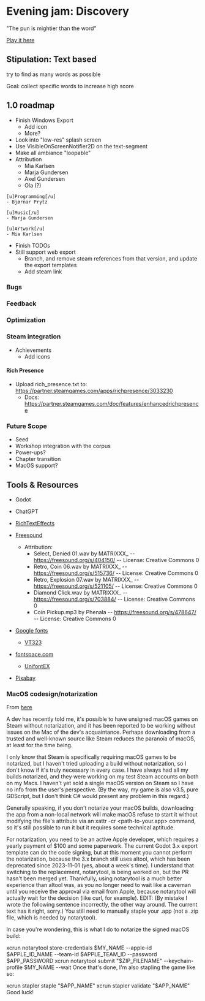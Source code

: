 # Evening jam: Discovery

"The pun is mightier than the word"

[Play it here](https://thewarlock.itch.io/discovery)

## Stipulation: Text based

try to find as many words as possible

Goal: collect specific words to increase high score

## 1.0 roadmap

- Finish Windows Export
  - Add icon
  - More?
- Look into "low-res" splash screen
- Use VisibleOnScreenNotifier2D on the text-segment
- Make all ambiance "loopable"
- Attribution
  - Mia Karlsen
  - Marja Gundersen
  - Axel Gundersen
  - Ola (?)

```text
[u]Programming[/u]
- Bjørnar Prytz

[u]Music[/u]
- Marja Gundersen

[u]Artwork[/u]
- Mia Karlsen
```

- Finish TODOs
- Still support web export
  - Branch, and remove steam references from that version, and update the export templates
  - Add steam link

### Bugs

### Feedback

### Optimization

### Steam integration

- Achievements
  - Add icons

#### Rich Presence

- Upload rich_presence.txt to: https://partner.steamgames.com/apps/richpresence/3033230
  - Docs: https://partner.steamgames.com/doc/features/enhancedrichpresence

### Future Scope

- Seed
- Workshop integration with the corpus
- Power-ups?
- Chapter transition
- MacOS support?

## Tools & Resources

- Godot
- ChatGPT
- [RichTextEffects](https://github.com/teebarjunk/godot-text_effects)
- [Freesound](https://freesound.org/)
  - Attribution:
    - Select, Denied 01.wav by MATRIXXX_ -- https://freesound.org/s/404150/ -- License: Creative Commons 0
    - Retro, Coin 06.wav by MATRIXXX_ -- https://freesound.org/s/515736/ -- License: Creative Commons 0
    - Retro, Explosion 07.wav by MATRIXXX_ -- https://freesound.org/s/521105/ -- License: Creative Commons 0
    - Diamond Click.wav by MATRIXXX_ -- https://freesound.org/s/703884/ -- License: Creative Commons 0
    - Coin Pickup.mp3 by Phenala -- https://freesound.org/s/478647/ -- License: Creative Commons 0
    
- [Google fonts](https://fonts.google.com/)
  - [VT323](https://fonts.google.com/specimen/VT323)
- [fontspace.com](https://www.fontspace.com/)
  - [UnifontEX](https://www.fontspace.com/unifontex-font-f26370)
- [Pixabay](https://pixabay.com/)

### MacOS codesign/notarization

From [here](https://www.reddit.com/r/godot/comments/17ql1mv/publishing_on_steam_for_macos/)

A dev has recently told me, it's possible to have unsigned macOS games on Steam without notarization, and it has been reported to be working without issues on the Mac of the dev's acquaintance. Perhaps downloading from a trusted and well-known source like Steam reduces the paranoia of macOS, at least for the time being.

I only know that Steam is specifically requiring macOS games to be notarized, but I haven't tried uploading a build without notarization, so I don't know if it's truly necessary in every case. I have always had all my builds notarized, and they were working on my test Steam accounts on both on my Macs. I haven't yet sold a single macOS version on Steam so I have no info from the user's perspective. (By the way, my game is also v3.5, pure GDScript, but I don't think C# would present any problem in this regard.)

Generally speaking, if you don't notarize your macOS builds, downloading the app from a non-local network will make macOS refuse to start it without modifying the file's attribute via an xattr -cr <path-to-your.app> command, so it's still possible to run it but it requires some technical aptitude.

For notarization, you need to be an active Apple developer, which requires a yearly payment of $100 and some paperwork. The current Godot 3.x export template can do the code signing, but at this moment you cannot perform the notarization, because the 3.x branch still uses altool, which has been deprecated since 2023-11-01 (yes, about a week's time). I understand that switching to the replacement, notarytool, is being worked on, but the PR hasn't been merged yet. Thankfully, using notarytool is a much better experience than altool was, as you no longer need to wait like a caveman until you receive the approval via email from Apple, because notarytool will actually wait for the decision (like curl, for example). EDIT: (By mistake I wrote the following sentence incorrectly, the other way around. The current text has it right, sorry.) You still need to manually staple your .app (not a .zip file, which is needed by notarytool).

In case you're wondering, this is what I do to notarize the signed macOS build:

xcrun notarytool store-credentials $MY_NAME --apple-id $APPLE_ID_NAME --team-id $APPLE_TEAM_ID --password $APP_PASSWORD
xcrun notarytool submit "$ZIP_FILENAME" --keychain-profile $MY_NAME --wait
Once that's done, I'm also stapling the game like so:

xcrun stapler staple "$APP_NAME"
xcrun stapler validate "$APP_NAME"
Good luck!